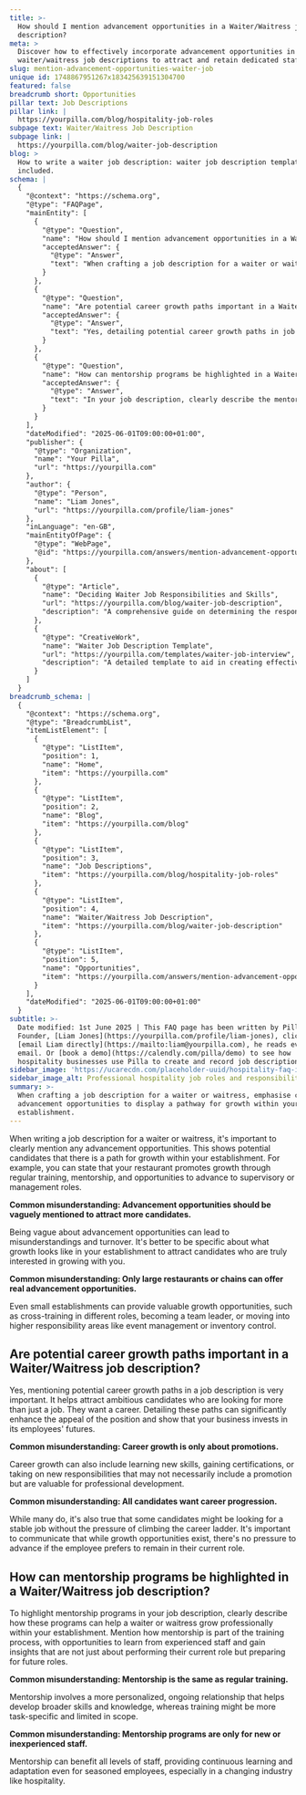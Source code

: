 ```yaml
---
title: >-
  How should I mention advancement opportunities in a Waiter/Waitress job
  description?
meta: >
  Discover how to effectively incorporate advancement opportunities in
  waiter/waitress job descriptions to attract and retain dedicated staff.
slug: mention-advancement-opportunities-waiter-job
unique id: 1748867951267x183425639151304700
featured: false
breadcrumb short: Opportunities
pillar text: Job Descriptions
pillar link: |
  https://yourpilla.com/blog/hospitality-job-roles
subpage text: Waiter/Waitress Job Description
subpage link: |
  https://yourpilla.com/blog/waiter-job-description
blog: >
  How to write a waiter job description: waiter job description template
  included.
schema: |
  {
    "@context": "https://schema.org",
    "@type": "FAQPage",
    "mainEntity": [
      {
        "@type": "Question",
        "name": "How should I mention advancement opportunities in a Waiter/Waitress job description?",
        "acceptedAnswer": {
          "@type": "Answer",
          "text": "When crafting a job description for a waiter or waitress, emphasise clear advancement opportunities to display a pathway for growth within your establishment. Indicate that your restaurant promotes growth through regular training, mentorship, and opportunities for staff to move into supervisory or management roles."
        }
      },
      {
        "@type": "Question",
        "name": "Are potential career growth paths important in a Waiter/Waitress job description?",
        "acceptedAnswer": {
          "@type": "Answer",
          "text": "Yes, detailing potential career growth paths in job descriptions is essential. This approach draws ambitious candidates who are seeking career opportunities, not just a job. It demonstrates that your business invests in its employees’ futures, enhancing the job’s appeal."
        }
      },
      {
        "@type": "Question",
        "name": "How can mentorship programs be highlighted in a Waiter/Waitress job description?",
        "acceptedAnswer": {
          "@type": "Answer",
          "text": "In your job description, clearly describe the mentorship programs offered in your restaurant. Highlight how these programs help waiters and waitresses grow professionally, offering continuous learning under the guidance of experienced staff, which prepares them for advanced roles within the establishment."
        }
      }
    ],
    "dateModified": "2025-06-01T09:00:00+01:00",
    "publisher": {
      "@type": "Organization",
      "name": "Your Pilla",
      "url": "https://yourpilla.com"
    },
    "author": {
      "@type": "Person",
      "name": "Liam Jones",
      "url": "https://yourpilla.com/profile/liam-jones"
    },
    "inLanguage": "en-GB",
    "mainEntityOfPage": {
      "@type": "WebPage",
      "@id": "https://yourpilla.com/answers/mention-advancement-opportunities-waiter-job"
    },
    "about": [
      {
        "@type": "Article",
        "name": "Deciding Waiter Job Responsibilities and Skills",
        "url": "https://yourpilla.com/blog/waiter-job-description",
        "description": "A comprehensive guide on determining the responsibilities and skills required for a waiter position, ensuring you attract the right candidates for your business."
      },
      {
        "@type": "CreativeWork",
        "name": "Waiter Job Description Template",
        "url": "https://yourpilla.com/templates/waiter-job-interview",
        "description": "A detailed template to aid in creating effective and comprehensive job descriptions for waiter positions, streamlining the recruitment process."
      }
    ]
  }
breadcrumb_schema: |
  {
    "@context": "https://schema.org",
    "@type": "BreadcrumbList",
    "itemListElement": [
      {
        "@type": "ListItem",
        "position": 1,
        "name": "Home",
        "item": "https://yourpilla.com"
      },
      {
        "@type": "ListItem",
        "position": 2,
        "name": "Blog",
        "item": "https://yourpilla.com/blog"
      },
      {
        "@type": "ListItem",
        "position": 3,
        "name": "Job Descriptions",
        "item": "https://yourpilla.com/blog/hospitality-job-roles"
      },
      {
        "@type": "ListItem",
        "position": 4,
        "name": "Waiter/Waitress Job Description",
        "item": "https://yourpilla.com/blog/waiter-job-description"
      },
      {
        "@type": "ListItem",
        "position": 5,
        "name": "Opportunities",
        "item": "https://yourpilla.com/answers/mention-advancement-opportunities-waiter-job"
      }
    ],
    "dateModified": "2025-06-01T09:00:00+01:00"
  }
subtitle: >-
  Date modified: 1st June 2025 | This FAQ page has been written by Pilla
  Founder, [Liam Jones](https://yourpilla.com/profile/liam-jones), click to
  [email Liam directly](https://mailto:liam@yourpilla.com), he reads every
  email. Or [book a demo](https://calendly.com/pilla/demo) to see how
  hospitality businesses use Pilla to create and record job descriptions.
sidebar_image: 'https://ucarecdn.com/placeholder-uuid/hospitality-faq-image.jpg'
sidebar_image_alt: Professional hospitality job roles and responsibilities
summary: >-
  When crafting a job description for a waiter or waitress, emphasise clear
  advancement opportunities to display a pathway for growth within your
  establishment.
---
```

When writing a job description for a waiter or waitress, it's important to clearly mention any advancement opportunities. This shows potential candidates that there is a path for growth within your establishment. For example, you can state that your restaurant promotes growth through regular training, mentorship, and opportunities to advance to supervisory or management roles.

**Common misunderstanding: Advancement opportunities should be vaguely mentioned to attract more candidates.**

Being vague about advancement opportunities can lead to misunderstandings and turnover. It's better to be specific about what growth looks like in your establishment to attract candidates who are truly interested in growing with you.

**Common misunderstanding: Only large restaurants or chains can offer real advancement opportunities.**

Even small establishments can provide valuable growth opportunities, such as cross-training in different roles, becoming a team leader, or moving into higher responsibility areas like event management or inventory control.

## Are potential career growth paths important in a Waiter/Waitress job description?

Yes, mentioning potential career growth paths in a job description is very important. It helps attract ambitious candidates who are looking for more than just a job. They want a career. Detailing these paths can significantly enhance the appeal of the position and show that your business invests in its employees' futures.

**Common misunderstanding: Career growth is only about promotions.**

Career growth can also include learning new skills, gaining certifications, or taking on new responsibilities that may not necessarily include a promotion but are valuable for professional development.

**Common misunderstanding: All candidates want career progression.**

While many do, it's also true that some candidates might be looking for a stable job without the pressure of climbing the career ladder. It's important to communicate that while growth opportunities exist, there's no pressure to advance if the employee prefers to remain in their current role.

## How can mentorship programs be highlighted in a Waiter/Waitress job description?

To highlight mentorship programs in your job description, clearly describe how these programs can help a waiter or waitress grow professionally within your establishment. Mention how mentorship is part of the training process, with opportunities to learn from experienced staff and gain insights that are not just about performing their current role but preparing for future roles.

**Common misunderstanding: Mentorship is the same as regular training.**

Mentorship involves a more personalized, ongoing relationship that helps develop broader skills and knowledge, whereas training might be more task-specific and limited in scope.

**Common misunderstanding: Mentorship programs are only for new or inexperienced staff.**

Mentorship can benefit all levels of staff, providing continuous learning and adaptation even for seasoned employees, especially in a changing industry like hospitality.
